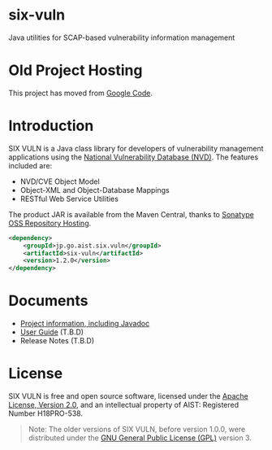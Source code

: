 six-vuln
========

Java utilities for SCAP-based vulnerability information management


# Old Project Hosting
This project has moved from [Google Code](https://code.google.com/p/six-vuln/).


# Introduction
SIX VULN is a Java class library for developers of vulnerability management applications 
using the [National Vulnerability Database (NVD)](https://nvd.nist.gov/). 
The features included are:
* NVD/CVE Object Model
* Object-XML and Object-Database Mappings
* RESTful Web Service Utilities

The product JAR is available from the Maven Central, thanks to 
[Sonatype OSS Repository Hosting](https://docs.sonatype.org/display/Repository/Sonatype+OSS+Maven+Repository+Usage+Guide).

```xml
<dependency>
    <groupId>jp.go.aist.six.vuln</groupId>
    <artifactId>six-vuln</artifactId>
    <version>1.2.0</version>
</dependency>
```

# Documents
* [Project information, including Javadoc](http://nakamura5akihito.github.io/six-vuln/)
* [User Guide](https://code.google.com/p/six-vuln/wiki/UserGuide_1_0) (T.B.D)
* Release Notes (T.B.D)


# License
SIX VULN is free and open source software, licensed under the 
[Apache License, Version 2.0](http://www.apache.org/licenses/), 
and an intellectual property of AIST: Registered Number H18PRO-538.

> Note: The older versions of SIX VULN, before version 1.0.0, were distributed under the 
> [GNU General Public License (GPL)](http://www.gnu.org/licenses/gpl.html) version 3.

